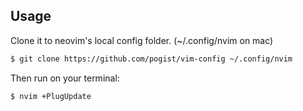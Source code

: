 ## Usage
Clone it to neovim's local config folder. (~/.config/nvim on mac)
```sh
$ git clone https://github.com/pogist/vim-config ~/.config/nvim
```
Then run on your terminal:
```sh
$ nvim +PlugUpdate
```
